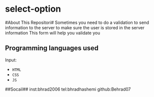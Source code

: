 # select-option

#About This Repositori#
Sometimes you need to do a validation to send information to the server to make sure the user is stored in the server information   This form will help you validate you

## Programming languages used ##
Input:
- `HTML`
- `CSS`
- `JS`

##Socail##
inst:bhrad2006
tel:bhradhashemi
github:Behrad07
